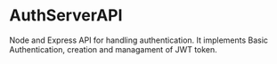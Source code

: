 # AuthServerAPI
Node and Express API for handling authentication. It implements Basic Authentication, creation and managament of JWT token.
